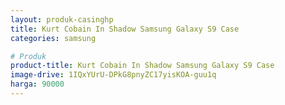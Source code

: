 ```yaml
---
layout: produk-casinghp
title: Kurt Cobain In Shadow Samsung Galaxy S9 Case
categories: samsung

# Produk
product-title: Kurt Cobain In Shadow Samsung Galaxy S9 Case
image-drive: 1IQxYUrU-DPkG8pnyZC17yisKOA-guu1q
harga: 90000
---
```

